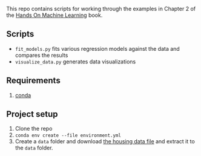 This repo contains scripts for working through the examples in Chapter 2 of the [Hands On Machine Learning](https://github.com/ageron/handson-ml) book.

## Scripts

- `fit_models.py` fits various regression models against the data and compares the results
- `visualize_data.py` generates data visualizations

## Requirements

1. [conda](https://docs.conda.io/projects/conda/en/latest/user-guide/install/index.html)

## Project setup

1. Clone the repo
2. `conda env create --file environment.yml`
3. Create a `data` folder and download [the housing data file](https://raw.githubusercontent.com/ageron/handson-ml/master/datasets/housing/housing.tbz) and extract it to the `data` folder.
